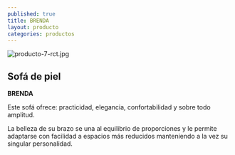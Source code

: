 ```yaml
---
published: true
title: BRENDA
layout: producto
categories: productos
---
```

![producto-7-rct.jpg]({{site.baseurl}}/media/producto-7-rct.jpg)


## Sofá de piel
**BRENDA**

Este sofá ofrece: practicidad, elegancia, confortabilidad y sobre todo amplitud.

La belleza de su brazo se una al equilibrio de proporciones y le permite adaptarse con facilidad a espacios más reducidos manteniendo a la vez su singular personalidad.

